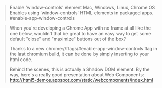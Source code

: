 

<blockquote>Enable 'window-controls' element Mac, Windows, Linux, Chrome OS
Enables using 'window-controls' HTML elements in packaged apps. #enable-app-window-controls
</blockquote>




<blockquote>When you're developing a Chrome App with no frame at all like the one below, wouldn't that be great to have an easy way to get some default "close" and "maximize" buttons out of the box?

Thanks to a new chrome://flags/#enable-app-window-controls flag in the last chromium build, it can be done by simply inserting <window-controls></window-controls> to your html code.

Behind the scenes, this <window-controls> is actually a Shadow DOM element. By the way, here's a really good presentation about Web Components: <a href="http://html5-demos.appspot.com/static/webcomponents/index.html" title="http://html5-demos.appspot.com/static/webcomponents/index.html" target="_blank">http://html5-demos.appspot.com/static/webcomponents/index.html</a>
</blockquote>

